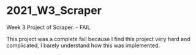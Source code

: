 # 2021_W3_Scraper
Week 3 Project of Scraper. - FAIL

This project was a complete fail because I find this project very hard and complicated, I barely understand how this was implemented.
